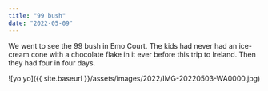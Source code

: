 ```yaml
---
title: "99 bush"
date: "2022-05-09"
---
```


We went to see the 99 bush in Emo Court. The kids had never had an ice-cream cone with a chocolate flake in it ever before this trip to Ireland. Then they had four in four days.

![yo yo]({{ site.baseurl }}/assets/images/2022/IMG-20220503-WA0000.jpg)
